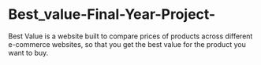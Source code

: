 # Best_value-Final-Year-Project-
Best Value is a website built to compare prices of products across different e-commerce websites, so that you get the best value for the product you want to buy.
